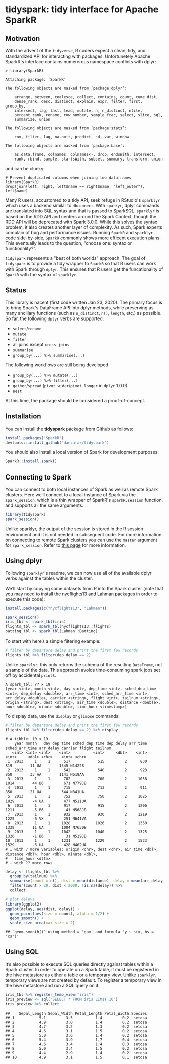 tidyspark: tidy interface for Apache SparkR
================

## Motivation
With the advent of the `tidyverse`, R coders expect a clean, tidy,
and standardized API for interacting with packages. Unfortunetely Apache SparkR's
interface contains numererous namespace conflicts with dplyr:

```
> library(SparkR)

Attaching package: ‘SparkR’

The following objects are masked from ‘package:dplyr’:

    arrange, between, coalesce, collect, contains, count, cume_dist,
    dense_rank, desc, distinct, explain, expr, filter, first, group_by,
    intersect, lag, last, lead, mutate, n, n_distinct, ntile,
    percent_rank, rename, row_number, sample_frac, select, slice, sql,
    summarize, union

The following objects are masked from ‘package:stats’:

    cov, filter, lag, na.omit, predict, sd, var, window

The following objects are masked from ‘package:base’:

    as.data.frame, colnames, colnames<-, drop, endsWith, intersect,
    rank, rbind, sample, startsWith, subset, summary, transform, union
```

and can be clunky:

```
# Prevent duplicated columns when joining two dataframes
library(SparkR)
drop(join(left, right, left$name == right$name, "left_outer"), left$name)
```

Many R users, accustomed to a tidy API, seek refuge in RStudio's `sparklyr` which
uses a backend similar to `dbconnect`. With `sparkyr`, dplyr commands are translated into SQL
syntax and that is passed to SparkSQL. `sparklyr` is based on the RDD API and centers around the
Spark Context, though the RDD API will be deprecated with Spark 3.0.0. While this solves the syntax 
problem, it also creates another layer of complexity. As such, Spark experts complain of bug 
and performance issues. Running `SparkR` and `sparklyr` code side-by-side, `SparkR` commonly shows 
more efficent execution plans. This eventually leads to the question, "choose one: syntax or functionality?".

`tidyspark` represents a "best of both worlds" approach. The goal of `tidyspark` is to provide a
tidy wrapper to `SparkR` so that R users can work with Spark through `dplyr`. This ensures that
R users get the funcationality of `SparkR` with the syntax of `sparklyr`.

## Status
This library is nacent (first code written Jan 23, 2020). The primary focus is to bring Spark's DataFrame API into dplyr methods, while preserving as many ancillary functions (such as `n_distinct`, `n()`, `length`, etc.) as possible. So far, the following `dplyr` verbs are supported:

- `select`/`rename`
- `mutate`
- `filter`
- all joins except `cross_joins`
- `summarise`
- `group_by(...) %>% summarise(...)`

The following workflows are still being developed
- `group_by(...) %>% mutate(...)`
- `group_by(...) %>% filter(...)`
- `gather`/`spread` (`pivot_wider`/`pivot_longer` in `dplyr` 1.0.0)
- `nest`

At this time, the package should be considered a proof-of-concept.

## Installation

You can install the **tidyspark** package from
Github as follows:

``` r
install.packages("SparkR")
devtools::install_github("danzafar/tidyspark")
```

You should also install a local version of Spark for development
purposes:

``` r
SparkR::install.spark()
```

## Connecting to Spark

You can connect to both local instances of Spark as well as remote Spark
clusters. Here we’ll connect to a local instance of Spark via the
`spark_session`, which is a thin wrapper of SparkR's `sparkR.session`
function, and supports all the same arguments.

``` r
library(tidyspark)
spark_session()
```

Unlike sparklyr, the output of the session is stored in the R session environment 
and it is not needed in subsequent code. For more information on connecting to remote 
Spark clusters you can use the `master` argument for `spark_session`. Refer to 
[this page](https://spark.apache.org/docs/latest/submitting-applications.html#master-urls)
for more information.

## Using dplyr

Following `sparklyr`'s readme, we can now use all of the available dplyr verbs against the tables
within the cluster.

We’ll start by copying some datasets from R into the Spark cluster (note
that you may need to install the nycflights13 and Lahman packages in
order to execute this code):

``` r
install.packages(c("nycflights13", "Lahman"))
```

``` r
spark_session()
iris_tbl <- spark_tbl(iris)
flights_tbl <- spark_tbl(nycflights13::flights)
batting_tbl <- spark_tbl(Lahman::Batting)
```

To start with here’s a simple filtering example:

``` r
# filter by departure delay and print the first few records
flights_tbl %>% filter(dep_delay == 2)
```
Unlike `sparklyr`, this only returns the schema of the resulting `DataFrame`, not a sample of
the data. This approach avoids time-consuming spark jobs set off by accidental `print`s.

    A spark_tbl: ?? x 19
    [year <int>, month <int>, day <int>, dep_time <int>, sched_dep_time <int>, dep_delay <double>, arr_time <int>, sched_arr_time <int>, arr_delay <double>, carrier <string>, flight <int>, tailnum <string>, origin <string>, dest <string>, air_time <double>, distance <double>, hour <double>, minute <double>, time_hour <timestamp>]
    
To display data, use the `display` or `glimpse` commands:
``` r
# filter by departure delay and print the first few records
flights_tbl %>% filter(dep_delay == 2) %>% display
```

    # A tibble: 10 x 19
        year month   day dep_time sched_dep_time dep_delay arr_time sched_arr_time arr_delay carrier flight tailnum
       <int> <int> <int>    <int>          <int>     <dbl>    <int>          <int>     <dbl> <chr>    <int> <chr>  
     1  2013     1     1      517            515         2      830            819        11 UA        1545 N14228 
     2  2013     1     1      542            540         2      923            850        33 AA        1141 N619AA 
     3  2013     1     1      702            700         2     1058           1014        44 B6         671 N779JB 
     4  2013     1     1      715            713         2      911            850        21 UA         544 N841UA 
     5  2013     1     1      752            750         2     1025           1029        -4 UA         477 N511UA 
     6  2013     1     1      917            915         2     1206           1211        -5 B6          41 N568JB 
     7  2013     1     1      932            930         2     1219           1225        -6 VX         251 N641VA 
     8  2013     1     1     1028           1026         2     1350           1339        11 UA        1004 N76508 
     9  2013     1     1     1042           1040         2     1325           1326        -1 B6          31 N529JB 
    10  2013     1     1     1231           1229         2     1523           1529        -6 UA         428 N402UA 
    # … with 7 more variables: origin <chr>, dest <chr>, air_time <dbl>, distance <dbl>, hour <dbl>, minute <dbl>,
    #   time_hour <dttm>
    # … with ?? more rows
    
``` r
delay <- flights_tbl %>% 
  group_by(tailnum) %>%
  summarise(count = n(), dist = mean(distance), delay = mean(arr_delay)) %>%
  filter(count > 20, dist < 2000, !is.na(delay)) %>%
  collect

# plot delays
library(ggplot2)
ggplot(delay, aes(dist, delay)) +
  geom_point(aes(size = count), alpha = 1/2) +
  geom_smooth() +
  scale_size_area(max_size = 2)
```

    ## `geom_smooth()` using method = 'gam' and formula 'y ~ s(x, bs = "cs")'
    
## Using SQL

It’s also possible to execute SQL queries directly against tables within
a Spark cluster. In order to operate on a Spark table, it must be registered
in the hive metastore as either a table or a temporary view. Unlike `sparklyr`, 
temporary views are not created by default. To register a temporary view in the 
hive metastore and run a SQL query on it:

``` r
iris_tbl %>% register_temp_view("iris")
iris_preview <- sql("SELECT * FROM iris LIMIT 10")
iris_preview %>% collect
```

    ##    Sepal_Length Sepal_Width Petal_Length Petal_Width Species
    ## 1           5.1         3.5          1.4         0.2  setosa
    ## 2           4.9         3.0          1.4         0.2  setosa
    ## 3           4.7         3.2          1.3         0.2  setosa
    ## 4           4.6         3.1          1.5         0.2  setosa
    ## 5           5.0         3.6          1.4         0.2  setosa
    ## 6           5.4         3.9          1.7         0.4  setosa
    ## 7           4.6         3.4          1.4         0.3  setosa
    ## 8           5.0         3.4          1.5         0.2  setosa
    ## 9           4.4         2.9          1.4         0.2  setosa
    ## 10          4.9         3.1          1.5         0.1  setosa
